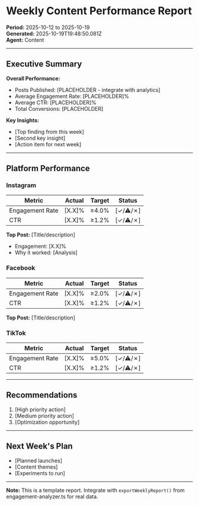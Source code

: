 # Weekly Content Performance Report

**Period:** 2025-10-12 to 2025-10-19  
**Generated:** 2025-10-19T19:48:50.081Z  
**Agent:** Content

---

## Executive Summary

**Overall Performance:**

- Posts Published: [PLACEHOLDER - integrate with analytics]
- Average Engagement Rate: [PLACEHOLDER]%
- Average CTR: [PLACEHOLDER]%
- Total Conversions: [PLACEHOLDER]

**Key Insights:**

- [Top finding from this week]
- [Second key insight]
- [Action item for next week]

---

## Platform Performance

### Instagram

| Metric          | Actual | Target | Status   |
| --------------- | ------ | ------ | -------- |
| Engagement Rate | [X.X]% | ≥4.0%  | [✓/⚠/✗] |
| CTR             | [X.X]% | ≥1.2%  | [✓/⚠/✗] |

**Top Post:** [Title/description]

- Engagement: [X.X]%
- Why it worked: [Analysis]

### Facebook

| Metric          | Actual | Target | Status   |
| --------------- | ------ | ------ | -------- |
| Engagement Rate | [X.X]% | ≥2.0%  | [✓/⚠/✗] |
| CTR             | [X.X]% | ≥1.2%  | [✓/⚠/✗] |

**Top Post:** [Title/description]

### TikTok

| Metric          | Actual | Target | Status   |
| --------------- | ------ | ------ | -------- |
| Engagement Rate | [X.X]% | ≥5.0%  | [✓/⚠/✗] |
| CTR             | [X.X]% | ≥1.2%  | [✓/⚠/✗] |

---

## Recommendations

1. [High priority action]
2. [Medium priority action]
3. [Optimization opportunity]

---

## Next Week's Plan

- [Planned launches]
- [Content themes]
- [Experiments to run]

---

**Note:** This is a template report. Integrate with `exportWeeklyReport()` from engagement-analyzer.ts for real data.
